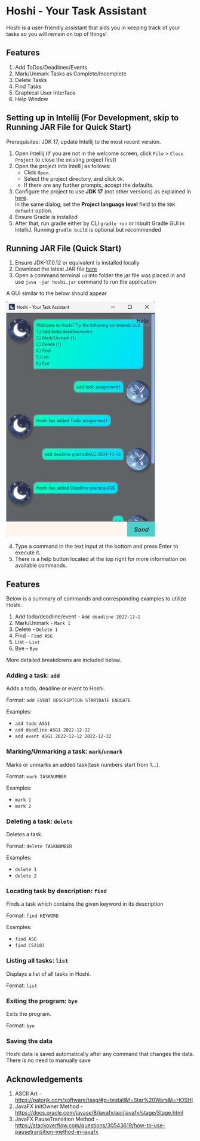# Hoshi - Your Task Assistant

Hoshi is a user-friendly assistant that aids you in keeping track of your tasks so you will remain on top of things!

## Features

1. Add ToDos/Deadlines/Events
2. Mark/Unmark Tasks as Complete/Incomplete
3. Delete Tasks
4. Find Tasks
5. Graphical User Interface
6. Help Window

## Setting up in Intellij (For Development, skip to Running JAR File for Quick Start)

Prerequisites: JDK 17, update Intellij to the most recent version.

1. Open Intellij (if you are not in the welcome screen, click `File` > `Close Project` to close the existing project first)
2. Open the project into Intellij as follows:
    - Click `Open`.
    - Select the project directory, and click `OK`.
    - If there are any further prompts, accept the defaults.
3. Configure the project to use **JDK 17** (not other versions) as explained in [here](https://www.jetbrains.com/help/idea/sdk.html#set-up-jdk).<br>
   In the same dialog, set the **Project language level** field to the `SDK default` option.
4. Ensure Gradle is installed
5. After that, run gradle either by CLI `gradle run` or inbuilt Gradle GUI in IntelliJ. Running `gradle build` is optional but recommended

## Running JAR File (Quick Start)

1. Ensure JDK-17.0.12 or equivalent is installed locally
2. Download the latest JAR file [here](https://github.com/ITLimJiaWei/ip/releases)
3. Open a command terminal `cd` into folder the jar file was placed in and use `java -jar hoshi.jar` command to run the application

A GUI similar to the below should appear

![Ui](Ui.png)

4. Type a command in the text input at the bottom and press Enter to execute it.
5. There is a help button located at the top right for more information on available commands.


## Features

Below is a summary of commands and corresponding examples to utilize Hoshi.

1. Add todo/deadline/event - `Add deadline 2022-12-1`
2. Mark/Unmark - `Mark 1`
3. Delete - `Delete 1`
4. Find - `Find ASG`
5. List - `List`
6. Bye - `Bye`

More detailed breakdowns are included below.

### Adding a task: `add`

Adds a todo, deadline or event to Hoshi.

Format: `add EVENT DESCRIPTION STARTDATE ENDDATE`

Examples:
- `add todo ASG1`
- `add deadline ASG1 2022-12-12`
- `add event ASG1 2022-12-12 2022-12-22`

### Marking/Unmarking a task: `mark`/`unmark`

Marks or unmarks an added task(task numbers start from 1...).

Format: `mark TASKNUMBER`

Examples:
- `mark 1`
- `mark 2`

### Deleting a task: `delete`

Deletes a task.

Format: `delete TASKNUMBER`

Examples:
- `delete 1`
- `delete 2`

### Locating task by description: `find`

Finds a task which contains the given keyword in its description

Format: `find KEYWORD`

Examples:
- `find ASG`
- `find CS2103`

### Listing all tasks: `list`

Displays a list of all tasks in Hoshi.

Format: `list`

### Exiting the program: `bye`

Exits the program.

Format: `bye`

### Saving the data

Hoshi data is saved automatically after any command that changes the data. There is no need to manually save


## Acknowledgements

1. ASCII Art - https://patorjk.com/software/taag/#p=testall&f=Star%20Wars&t=HOSHI
2. JavaFX initOwner Method - https://docs.oracle.com/javase/8/javafx/api/javafx/stage/Stage.html
3. JavaFX PauseTransition Method - https://stackoverflow.com/questions/30543619/how-to-use-pausetransition-method-in-javafx